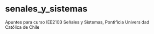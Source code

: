 # senales_y_sistemas
Apuntes para curso IEE2103 Señales y Sistemas, Pontificia Universidad Católica de Chile

